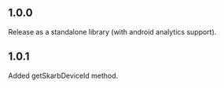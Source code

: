 ## 1.0.0

Release as a standalone library (with android analytics support).

## 1.0.1

Added getSkarbDeviceId method.
